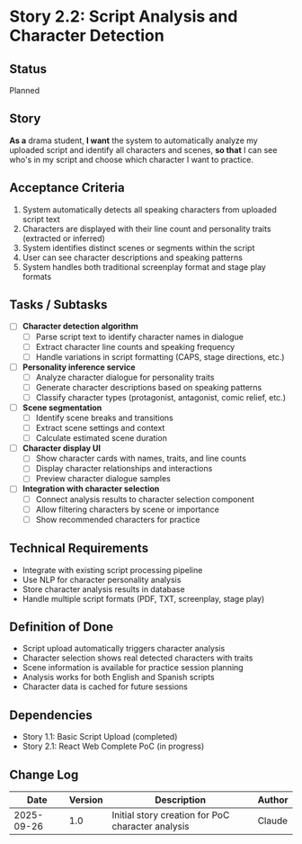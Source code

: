 # Story 2.2: Script Analysis and Character Detection

## Status
Planned

## Story
**As a** drama student,
**I want** the system to automatically analyze my uploaded script and identify all characters and scenes,
**so that** I can see who's in my script and choose which character I want to practice.

## Acceptance Criteria
1. System automatically detects all speaking characters from uploaded script text
2. Characters are displayed with their line count and personality traits (extracted or inferred)
3. System identifies distinct scenes or segments within the script
4. User can see character descriptions and speaking patterns
5. System handles both traditional screenplay format and stage play formats

## Tasks / Subtasks
- [ ] **Character detection algorithm**
  - [ ] Parse script text to identify character names in dialogue
  - [ ] Extract character line counts and speaking frequency
  - [ ] Handle variations in script formatting (CAPS, stage directions, etc.)
- [ ] **Personality inference service**
  - [ ] Analyze character dialogue for personality traits
  - [ ] Generate character descriptions based on speaking patterns
  - [ ] Classify character types (protagonist, antagonist, comic relief, etc.)
- [ ] **Scene segmentation**
  - [ ] Identify scene breaks and transitions
  - [ ] Extract scene settings and context
  - [ ] Calculate estimated scene duration
- [ ] **Character display UI**
  - [ ] Show character cards with names, traits, and line counts
  - [ ] Display character relationships and interactions
  - [ ] Preview character dialogue samples
- [ ] **Integration with character selection**
  - [ ] Connect analysis results to character selection component
  - [ ] Allow filtering characters by scene or importance
  - [ ] Show recommended characters for practice

## Technical Requirements
- Integrate with existing script processing pipeline
- Use NLP for character personality analysis
- Store character analysis results in database
- Handle multiple script formats (PDF, TXT, screenplay, stage play)

## Definition of Done
- Script upload automatically triggers character analysis
- Character selection shows real detected characters with traits
- Scene information is available for practice session planning
- Analysis works for both English and Spanish scripts
- Character data is cached for future sessions

## Dependencies
- Story 1.1: Basic Script Upload (completed)
- Story 2.1: React Web Complete PoC (in progress)

## Change Log
| Date | Version | Description | Author |
|------|---------|-------------|---------|
| 2025-09-26 | 1.0 | Initial story creation for PoC character analysis | Claude |